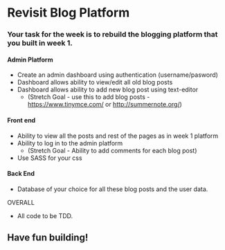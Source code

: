 # Revisit Blog Platform

### Your task for the week is to rebuild the blogging platform that you built in week 1.

#### Admin Platform
* Create an admin dashboard using authentication (username/pasword) 
* Dashboard allows ability to view/edit all old blog posts
* Dashboard allows ability to add new blog post using text-editor
  - (Stretch Goal - use this to add blog posts - https://www.tinymce.com/ or http://summernote.org/)
  
#### Front end 
* Ability to view all the posts and rest of the pages as in week 1 platform
* Ability to log in to the admin platform
  - (Stretch Goal - Ability to add comments for each blog post)
* Use SASS for your css
  
#### Back End
* Database of your choice for all these blog posts and the user data. 

OVERALL
* All code to be TDD. 

## Have fun building! 
